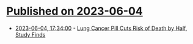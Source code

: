 # [Published on 2023-06-04](index.md)

* [2023-06-04, 17:34:00](https://science.slashdot.org/story/23/06/04/167243/lung-cancer-pill-cuts-risk-of-death-by-half-study-finds?utm_source=rss1.0mainlinkanon&utm_medium=feed) - [Lung Cancer Pill Cuts Risk of Death by Half, Study Finds](https://science.slashdot.org/story/23/06/04/167243/lung-cancer-pill-cuts-risk-of-death-by-half-study-finds?utm_source=rss1.0mainlinkanon&utm_medium=feed)
